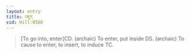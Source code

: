 ```yaml
---
layout: entry
title: འཇུད་
vid: Hill:0568
---
```

> [To go into, enter]CD. (archaic) To enter, put inside DS. (archaic) To cause to enter, to insert, to induce TC.
